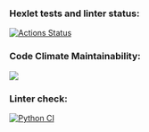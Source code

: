 ### Hexlet tests and linter status:
[![Actions Status](https://github.com/tumasia/python-project-lvl1/workflows/hexlet-check/badge.svg)](https://github.com/tumasia/python-project-lvl1/actions)

### Code Climate Maintainability:
<a href="https://codeclimate.com/github/tumasia/python-project-lvl1"><img src="https://api.codeclimate.com/v1/badges/a99a88d28ad37a79dbf6/maintainability" /></a>

### Linter check:
[![Python CI](https://github.com/tumasia/python-project-lvl1/actions/workflows/github-actions.yml/badge.svg)](https://github.com/tumasia/python-project-lvl1/actions/workflows/github-actions.yml)
